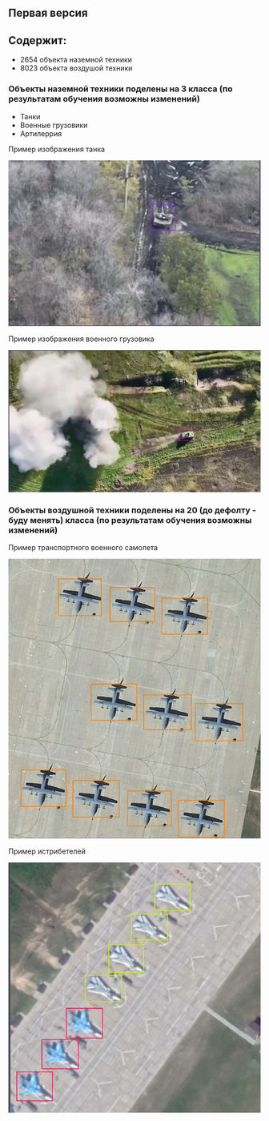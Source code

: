 
## Первая версия 

## Содержит:

- 2654 объекта наземной техники
- 8023 объекта воздушой техники 

### Объекты наземной техники поделены на 3 класса (по результатам обучения возможны изменений)
- Танки 
- Военные грузовики 
- Артилеррия 

Пример изображения танка

![Танк ](https://github.com/Guhabrus/VKR/blob/labeled_data/img_md/3.jpg)

Пример изображения военного грузовика

![Военный грузовик ](https://github.com/Guhabrus/VKR/blob/labeled_data/img_md/4.jpg)


### Объекты воздушной техники поделены на 20 (до дефолту - буду менять)  класса (по результатам обучения возможны изменений)


Пример транспортного военного самолета

![Транспортный самолет ](https://github.com/Guhabrus/VKR/blob/labeled_data/img_md/1.jpg)

Пример истрибетелей

![Истрибители ](https://github.com/Guhabrus/VKR/blob/labeled_data/img_md/2.jpg)

